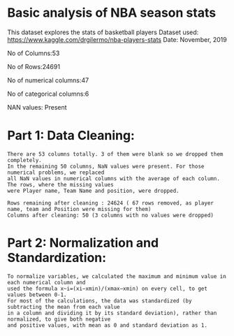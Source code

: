 # Basic analysis of NBA season stats
This dataset explores the stats of basketball players
Dataset used: https://www.kaggle.com/drgilermo/nba-players-stats
Date: November, 2019

No of Columns:53

No of Rows:24691

No of numerical columns:47

No of categorical columns:6

NAN values: Present

# Part 1: Data Cleaning:
    There are 53 columns totally. 3 of them were blank so we dropped them completely.
    In the remaining 50 columns, NaN values were present. For those numerical problems, we replaced 
    all NaN values in numerical columns with the average of each column. The rows, where the missing values 
    were Player name, Team Name and position, were dropped.
    
    Rows remaining after cleaning : 24624 ( 67 rows removed, as player name, team and Position were missing for them)
    Columns after cleaning: 50 (3 columns with no values were dropped)

# Part 2: Normalization and Standardization:
    To normalize variables, we calculated the maximum and minimum value in each numerical column and 
    used the formula x~i=(xi−xmin)/(xmax−xmin) on every cell, to get values between 0-1.
    For most of the calculations, the data was standardized (by subtracting the mean from each value
    in a column and dividing it by its standard deviation), rather than normalized, to give both negative
    and positive values, with mean as 0 and standard deviation as 1.
